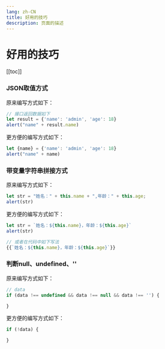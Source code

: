 ```yaml
---
lang: zh-CN  
title: 好用的技巧  
description: 页面的描述
---
```


# 好用的技巧

[[toc]]

### JSON取值方式

原来编写方式如下：

```javascript
// 接口返回数据如下
let result = {'name': 'admin', 'age': 18}
alert("name" + result.name)
```

更方便的编写方式如下：

```javascript
let {name} = {'name': 'admin', 'age': 18}
alert("name" + name)
```

### 带变量字符串拼接方式

原来编写方式如下：

```javascript
let str = "姓名：" + this.name + ",年龄：" + this.age;
alert(str)
```

更方便的编写方式如下：

```javascript
let str = `姓名：${this.name}，年龄：${this.age}`
alert(str)

// 或者在代码中如下写法
{{`姓名：${this.name}，年龄：${this.age}`}}
```

### 判断null、undefined、''

原来编写方式如下：

```javascript
// data
if (data !== undefined && data !== null && data !== '') {

}
```

更方便的编写方式如下：

```javascript
if (!data) {

}
```

<Comment></Comment>
